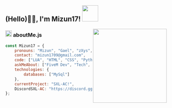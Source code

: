 
<h2> (Hello)🙏🏻, I'm Mizun17! <img src="https://media.giphy.com/media/12oufCB0MyZ1Go/giphy.gif" width="50"></h2>
<img align='right' src="https://tenor.com/view/hacker-soy-hacker-programador-soy-programador-soy-gif-18513448" width="230">


###  <img src="https://media.giphy.com/media/ln7z2eWriiQAllfVcn/giphy.gif" height="20"> **aboutMe.js**

```javascript
const Mizun17 = {
    pronouns: "Mizun", "Gael", "zXys",
    contact: "mizun1709@gmail.com",
    code: ["LUA", "HTML", "CSS", "Python(), "JS",],
    askMeAbout: ["FiveM Dev", "Tech", "Gaming"],
    technologies: {
        databases: ["MySql"]
    },
    currentProject: "SXL-AC!",
    DiscordSXL-AC: "https://discord.gg/j2ZJVJ9ubE",
};
```
